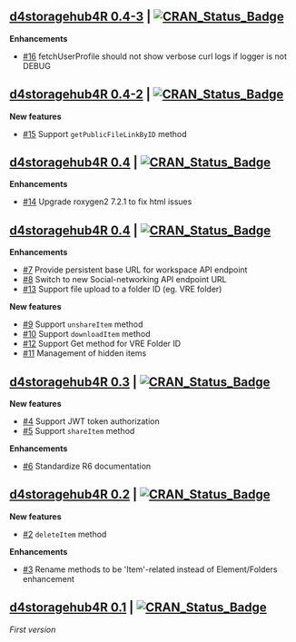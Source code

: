 ## [d4storagehub4R 0.4-3](https://cran.r-project.org/package=d4storagehub4R) | [![CRAN_Status_Badge](https://img.shields.io/badge/CRAN-published-blue.svg)](https://cran.r-project.org/package=d4storagehub4R)

**Enhancements**

* [#16](https://github.com/eblondel/d4storagehub4R/issues/16) fetchUserProfile should not show verbose curl logs if logger is not DEBUG

## [d4storagehub4R 0.4-2](https://cran.r-project.org/package=d4storagehub4R) | [![CRAN_Status_Badge](https://img.shields.io/badge/CRAN-published-blue.svg)](https://cran.r-project.org/package=d4storagehub4R)

**New features**

* [#15](https://github.com/eblondel/d4storagehub4R/issues/15) Support `getPublicFileLinkByID` method

## [d4storagehub4R 0.4](https://cran.r-project.org/src/contrib/Archive/d4storagehub4R/d4storagehub4R_0.4-1.tar.gz) | [![CRAN_Status_Badge](https://img.shields.io/badge/CRAN-published-blue.svg)](https://cran.r-project.org/src/contrib/Archive/d4storagehub4R/d4storagehub4R_0.4-1.tar.gz)

**Enhancements**

* [#14](https://github.com/eblondel/d4storagehub4R/issues/14) Upgrade roxygen2 7.2.1 to fix html issues

## [d4storagehub4R 0.4](https://cran.r-project.org/src/contrib/Archive/d4storagehub4R/d4storagehub4R_0.4.tar.gz) | [![CRAN_Status_Badge](https://img.shields.io/badge/CRAN-published-blue.svg)](https://cran.r-project.org/src/contrib/Archive/d4storagehub4R/d4storagehub4R_0.4.tar.gz)

**Enhancements**

* [#7](https://github.com/eblondel/d4storagehub4R/issues/7) Provide persistent base URL for workspace API endpoint
* [#8](https://github.com/eblondel/d4storagehub4R/issues/8) Switch to new Social-networking API endpoint URL
* [#13](https://github.com/eblondel/d4storagehub4R/issues/13) Support file upload to a folder ID (eg. VRE folder)

**New features**

* [#9](https://github.com/eblondel/d4storagehub4R/issues/9) Support `unshareItem` method
* [#10](https://github.com/eblondel/d4storagehub4R/issues/10) Support `downloadItem` method
* [#12](https://github.com/eblondel/d4storagehub4R/issues/12) Support Get method for VRE Folder ID
* [#11](https://github.com/eblondel/d4storagehub4R/issues/) Management of hidden items

## [d4storagehub4R 0.3](https://cran.r-project.org/src/contrib/Archive/d4storagehub4R/d4storagehub4R_0.3.tar.gz) | [![CRAN_Status_Badge](https://img.shields.io/badge/CRAN-published-blue.svg)](https://cran.r-project.org/src/contrib/Archive/d4storagehub4R/d4storagehub4R_0.3.tar.gz)

**New features**

* [#4](https://github.com/eblondel/d4storagehub4R/issues/4) Support JWT token authorization
* [#5](https://github.com/eblondel/d4storagehub4R/issues/5) Support `shareItem` method

**Enhancements**

* [#6](https://github.com/eblondel/d4storagehub4R/issues/6) Standardize R6 documentation

## [d4storagehub4R 0.2](https://cran.r-project.org/src/contrib/Archive/d4storagehub4R/d4storagehub4R_0.2.tar.gz) | [![CRAN_Status_Badge](https://img.shields.io/badge/CRAN-published-blue.svg)](https://cran.r-project.org/src/contrib/Archive/d4storagehub4R/d4storagehub4R_0.2.tar.gz)

**New features**

* [#2](https://github.com/eblondel/d4storagehub4R/issues/2) `deleteItem` method

**Enhancements**

* [#3](https://github.com/eblondel/d4storagehub4R/issues/3) Rename methods to be 'Item'-related instead of Element/Folders enhancement


## [d4storagehub4R 0.1](https://cran.r-project.org/src/contrib/Archive/d4storagehub4R/d4storagehub4R_0.1.tar.gz) | [![CRAN_Status_Badge](https://img.shields.io/badge/CRAN-published-blue.svg)](https://cran.r-project.org/src/contrib/Archive/d4storagehub4R/d4storagehub4R_0.1.tar.gz)

_First version_
